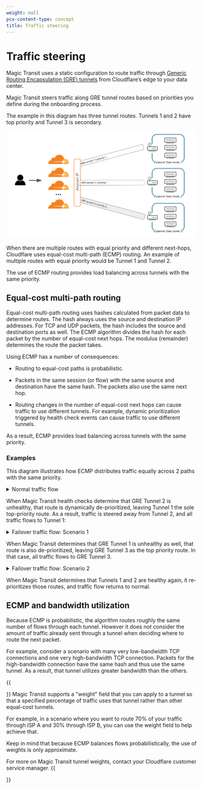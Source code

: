 ```yaml
---
weight: null
pcx-content-type: concept
title: Traffic steering
---
```


# Traffic steering

Magic Transit uses a static configuration to route traffic through [Generic Routing Encapsulation (GRE) tunnels](/about/tunnels-and-encapsulation) from Cloudflare’s edge to your data center.

Magic Transit steers traffic along GRE tunnel routes based on priorities you define during the onboarding process.

The example in this diagram has three tunnel routes. Tunnels 1 and 2 have top priority and Tunnel 3 is secondary.

![Example route priorities](../static/mt-traffic-steering-ecmp-baseline.png)

When there are multiple routes with equal priority and different next-hops, Cloudflare uses equal-cost multi-path (ECMP) routing. An example of multiple routes with equal priority would be Tunnel 1 and Tunnel 2.

The use of ECMP routing provides load balancing across tunnels with the same priority.

## Equal-cost multi-path routing

Equal-cost multi-path routing uses hashes calculated from packet data to determine routes. The hash always uses the source and destination IP addresses. For TCP and UDP packets, the hash includes the source and destination ports as well. The ECMP algorithm divides the hash for each packet by the number of equal-cost next hops. The modulus (remainder) determines the route the packet takes.

Using ECMP has a number of consequences:

- Routing to equal-cost paths is probabilistic.

- Packets in the same session (or flow) with the same source and destination have the same hash. The packets also use the same next hop.

- Routing changes in the number of equal-cost next hops can cause traffic to use different tunnels. For example, dynamic prioritization triggered by health check events can cause traffic to use different tunnels.

As a result, ECMP provides load balancing across tunnels with the same priority.

### Examples

This diagram illustrates how ECMP distributes traffic equally across 2 paths with the same priority.

<details>
<summary>
  Normal traffic flow
</summary>
  <div class="special-class" markdown="1">

![ECMP diagram of health network](../static/mt-traffic-steering-ecmp-normal.png)

</div>
</details>

When Magic Transit health checks determine that GRE Tunnel 2 is unhealthy, that route is dynamically de-prioritized, leaving Tunnel 1 the sole top-priority route. As a result, traffic is steered away from Tunnel 2, and all traffic flows to Tunnel 1:

<details>
<summary>
  Failover traffic flow: Scenario 1
</summary>
  <div class="special-class" markdown="1">

![ECMP diagram of unhealthy Tunnel 2](../static/mt-traffic-steering-ecmp-failure-1.png)

</div>
</details>

When Magic Transit determines that GRE Tunnel 1 is unhealthy as well, that route is also de-prioritized, leaving GRE Tunnel 3 as the top priority route. In that case, all traffic flows to GRE Tunnel 3.

<details>
<summary>
  Failover traffic flow: Scenario 2
</summary>
  <div class="special-class" markdown="1">

![ECMP diagram of unhealthy Tunnels 1 and 2](../static/mt-traffic-steering-ecmp-failure-2.png)

</div>
</details>

When Magic Transit determines that Tunnels 1 and 2 are healthy again, it re-prioritizes those routes, and traffic flow returns to normal.

## ECMP and bandwidth utilization

Because ECMP is probabilistic, the algorithm routes roughly the same number of flows through each tunnel. However it does _not_ consider the amount of traffic already sent through a tunnel when deciding where to route the next packet.

For example, consider a scenario with many very low-bandwidth TCP connections and one very high-bandwidth TCP connection. Packets for the high-bandwidth connection have the same hash and thus use the same tunnel. As a result, that tunnel utilizes greater bandwidth than the others.

{{<Aside type="note" header="Note">}}
Magic Transit supports a "weight" field that you can apply to a tunnel so that a specified percentage of traffic uses that tunnel rather than other equal-cost tunnels.

For example, in a scenario where you want to route 70% of your traffic through ISP A and 30% through ISP B, you can use the weight field to help achieve that.

Keep in mind that because ECMP balances flows probabilistically, the use of weights is only approximate.

For more on Magic Transit tunnel weights, contact your Cloudflare customer service manager.
{{</Aside>}}